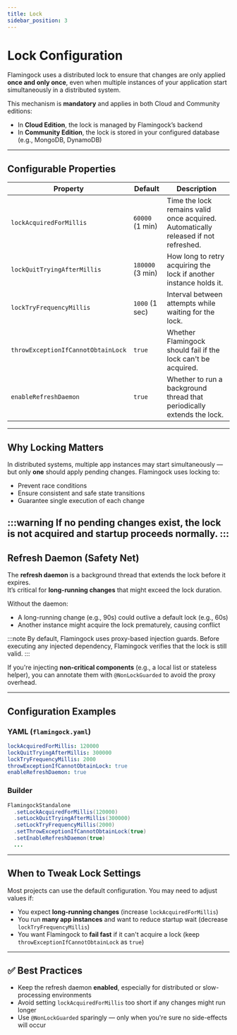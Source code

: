 ```yaml
---
title: Lock
sidebar_position: 3
---
```


# Lock Configuration

Flamingock uses a distributed lock to ensure that changes are only applied **once and only once**, even when multiple instances of your application start simultaneously in a distributed system.

This mechanism is **mandatory** and applies in both Cloud and Community editions:

- In **Cloud Edition**, the lock is managed by Flamingock’s backend
- In **Community Edition**, the lock is stored in your configured database (e.g., MongoDB, DynamoDB)

---

## Configurable Properties

| Property                             | Default        | Description                                                                 |
|--------------------------------------|----------------|-----------------------------------------------------------------------------|
| `lockAcquiredForMillis`              | `60000` (1 min)| Time the lock remains valid once acquired. Automatically released if not refreshed. |
| `lockQuitTryingAfterMillis`          | `180000` (3 min)| How long to retry acquiring the lock if another instance holds it.         |
| `lockTryFrequencyMillis`             | `1000` (1 sec) | Interval between attempts while waiting for the lock.                      |
| `throwExceptionIfCannotObtainLock`   | `true`         | Whether Flamingock should fail if the lock can't be acquired.              |
| `enableRefreshDaemon`                | `true`         | Whether to run a background thread that periodically extends the lock.     |

---

## Why Locking Matters

In distributed systems, multiple app instances may start simultaneously — but only **one** should apply pending changes. Flamingock uses locking to:

- Prevent race conditions
- Ensure consistent and safe state transitions
- Guarantee single execution of each change

:::warning
If no pending changes exist, the lock is not acquired and startup proceeds normally.
:::
---

## Refresh Daemon (Safety Net)

The **refresh daemon** is a background thread that extends the lock before it expires.  
It’s critical for **long-running changes** that might exceed the lock duration.

Without the daemon:

- A long-running change (e.g., 90s) could outlive a default lock (e.g., 60s)
- Another instance might acquire the lock prematurely, causing conflict

:::note
By default, Flamingock uses proxy-based injection guards. Before executing any injected dependency, Flamingock verifies that the lock is still valid.
:::

If you're injecting **non-critical components** (e.g., a local list or stateless helper), you can annotate them with `@NonLockGuarded` to avoid the proxy overhead.

---

## Configuration Examples

### YAML (`flamingock.yaml`)
```yaml
lockAcquiredForMillis: 120000
lockQuitTryingAfterMillis: 300000
lockTryFrequencyMillis: 2000
throwExceptionIfCannotObtainLock: true
enableRefreshDaemon: true
```

### Builder
```java
FlamingockStandalone
  .setLockAcquiredForMillis(120000)
  .setLockQuitTryingAfterMillis(300000)
  .setLockTryFrequencyMillis(2000)
  .setThrowExceptionIfCannotObtainLock(true)
  .setEnableRefreshDaemon(true)
  ...
```

---

## When to Tweak Lock Settings

Most projects can use the default configuration. You may need to adjust values if:

- You expect **long-running changes** (increase `lockAcquiredForMillis`)
- You run **many app instances** and want to reduce startup wait (decrease `lockTryFrequencyMillis`)
- You want Flamingock to **fail fast** if it can't acquire a lock (keep `throwExceptionIfCannotObtainLock` as `true`)

---

## ✅ Best Practices

- Keep the refresh daemon **enabled**, especially for distributed or slow-processing environments
- Avoid setting `lockAcquiredForMillis` too short if any changes might run longer
- Use `@NonLockGuarded` sparingly — only when you're sure no side-effects will occur

[//]: # (TODO: Add "🛠 Troubleshooting" section)
